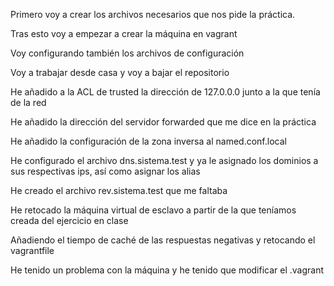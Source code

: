 Primero voy a crear los archivos necesarios que nos pide la práctica.

Tras esto voy a empezar a crear la máquina en vagrant

Voy configurando también los archivos de configuración

Voy a trabajar desde casa y voy a bajar el repositorio

He añadido a la ACL de trusted la dirección de 127.0.0.0 junto a la que tenía de la red

He añadido la dirección del servidor forwarded que me dice en la práctica

He añadido la configuración de la zona inversa al named.conf.local

He configurado el archivo dns.sistema.test y ya le asignado los dominios a sus respectivas ips, así como asignar los alias

He creado el archivo rev.sistema.test que me faltaba

He retocado la máquina virtual de esclavo a partir de la que teníamos creada del ejercicio en clase

Añadiendo el tiempo de caché de las respuestas negativas y retocando el vagrantfile

He tenido un problema con la máquina y he tenido que modificar el .vagrant

